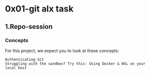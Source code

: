 # 0x01-git alx task 
## 1.Repo-session
### Concepts
For this project, we expect you to look at these concepts:

    Authenticating Git
    Struggling with the sandbox? Try this: Using Docker & WSL on your local host


